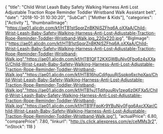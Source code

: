 {
	"title": "Child Wrist Leash Baby Safety Walking Harness Anti Lost Adjustable Traction Rope Reminder Toddler Wristband Walk Assistant belt",
	"date": "2018-10-31 10:30:20",
	"SubCat": ["Mother & Kids"],
	"categories": ["Activity "],
	"thumbnailImage": "https://ae01.alicdn.com/kf/HTB1stSpqrZnBKNjSZFhq6A.oXXaA/Child-Wrist-Leash-Baby-Safety-Walking-Harness-Anti-Lost-Adjustable-Traction-Rope-Reminder-Toddler-Wristband-Walk.jpg_220x220.jpg",
	"BigImage": ["https://ae01.alicdn.com/kf/HTB1stSpqrZnBKNjSZFhq6A.oXXaA/Child-Wrist-Leash-Baby-Safety-Walking-Harness-Anti-Lost-Adjustable-Traction-Rope-Reminder-Toddler-Wristband-Walk.jpg","https://ae01.alicdn.com/kf/HTB1QFT2KXGWBuNjy0Fbq6z4sXXaG/Child-Wrist-Leash-Baby-Safety-Walking-Harness-Anti-Lost-Adjustable-Traction-Rope-Reminder-Toddler-Wristband-Walk.jpg","https://ae01.alicdn.com/kf/HTB16huCdjfguuRjSspkq6xchpXaq/Child-Wrist-Leash-Baby-Safety-Walking-Harness-Anti-Lost-Adjustable-Traction-Rope-Reminder-Toddler-Wristband-Walk.jpg","https://ae01.alicdn.com/kf/HTB1yJ1TdjfguuRjy1zeq6z0KFXa5/Child-Wrist-Leash-Baby-Safety-Walking-Harness-Anti-Lost-Adjustable-Traction-Rope-Reminder-Toddler-Wristband-Walk.jpg","https://ae01.alicdn.com/kf/HTB1FFqoKr9YBuNjy0Fgq6AxcXXar/Child-Wrist-Leash-Baby-Safety-Walking-Harness-Anti-Lost-Adjustable-Traction-Rope-Reminder-Toddler-Wristband-Walk.jpg"],
	"actualPrice": 6.80,
	"comparePrice": 7.80,
	"linkurl": "http://s.click.aliexpress.com/e/ceMMs3r2",
	"inStock": 118
}
